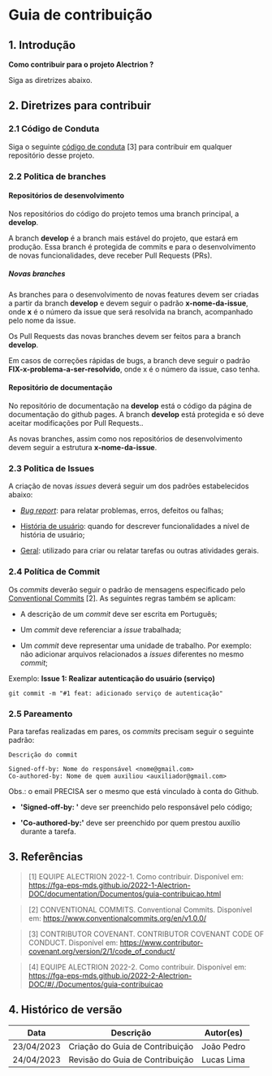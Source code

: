 # Guia de contribuição

## 1. Introdução

**Como contribuir para o projeto Alectrion ?**

Siga as diretrizes abaixo.

## 2. Diretrizes para contribuir

### 2.1 Código de Conduta

Siga o seguinte [código de conduta](https://www.contributor-covenant.org/version/2/1/code_of_conduct/) [3] para contribuir em qualquer repositório desse projeto.

### 2.2 Politica de branches

#### Repositórios de desenvolvimento

Nos repositórios do código do projeto temos uma branch principal, a **develop**. 

A branch **develop** é a branch mais estável do projeto, que estará em produção. Essa branch é protegida de commits e para o desenvolvimento de novas funcionalidades, deve receber Pull Requests (PRs).

##### Novas branches

As branches para o desenvolvimento de novas features devem ser criadas a partir da branch **develop** e devem seguir o padrão **x-nome-da-issue**, onde **x** é o número da issue que será resolvida na branch, acompanhado pelo nome da issue.

Os Pull Requests das novas branches devem ser feitos para a branch **develop**.

Em casos de correções rápidas de bugs, a branch  deve seguir o padrão **FIX-x-problema-a-ser-resolvido**, onde x é o número da issue, caso tenha.

#### Repositório de documentação

No repositório de documentação na **develop** está o código da página de documentação do github pages. A branch **develop** está protegida e só deve aceitar modificações por Pull Requests..

As novas branches, assim como nos repositórios de desenvolvimento devem seguir a estrutura **x-nome-da-issue**.

### 2.3 Politica de Issues

A criação de novas _issues_ deverá seguir um dos padrões estabelecidos abaixo:

- [_Bug report_](https://github.com/fga-eps-mds/2023-1-Alectrion-DOC/blob/main/.github/ISSUE_TEMPLATE/bug_report.md): para relatar problemas, erros, defeitos ou falhas;

- [História de usuário](https://github.com/fga-eps-mds/2023-1-Alectrion-DOC/blob/main/.github/ISSUE_TEMPLATE/hist-ria-de-usu-rio--us-s-.md): quando for descrever funcionalidades a nível de história de usuário;

- [Geral](https://github.com/fga-eps-mds/2023-1-Alectrion-DOC/blob/main/.github/ISSUE_TEMPLATE/geral.md): utilizado para criar ou relatar tarefas ou outras atividades gerais.

### 2.4 Política de Commit

Os _commits_ deverão seguir o padrão de mensagens especificado pelo [Conventional Commits](https://www.conventionalcommits.org/en/v1.0.0/) [2]. As seguintes regras também se aplicam:

- A descrição de um _commit_ deve ser escrita em Português;

- Um _commit_ deve referenciar a _issue_ trabalhada;

- Um _commit_ deve representar uma unidade de trabalho. Por exemplo: não adicionar arquivos relacionados a _issues_ diferentes no mesmo _commit_;

Exemplo: **Issue 1: Realizar autenticação do usuário (serviço)**

```
git commit -m "#1 feat: adicionado serviço de autenticação"
```

### 2.5 Pareamento

Para tarefas realizadas em pares, os _commits_ precisam seguir o seguinte padrão:

```
Descrição do commit

Signed-off-by: Nome do responsável <nome@gmail.com>
Co-authored-by: Nome de quem auxiliou <auxiliador@gmail.com>
```

Obs.: o email PRECISA ser o mesmo que está vinculado à conta do Github.

- **'Signed-off-by: '** deve ser preenchido pelo responsável pelo código;

- **'Co-authored-by:'** deve ser preenchido por quem prestou auxílio durante a tarefa.

## 3. Referências

> [1] EQUIPE ALECTRION 2022-1. Como contribuir. Disponível em: https://fga-eps-mds.github.io/2022-1-Alectrion-DOC/documentation/Documentos/guia-contribuicao.html

> [2] CONVENTIONAL COMMITS. Conventional Commits. Disponível em: https://www.conventionalcommits.org/en/v1.0.0/

> [3] CONTRIBUTOR COVENANT. CONTRIBUTOR COVENANT CODE OF CONDUCT. Disponível em: https://www.contributor-covenant.org/version/2/1/code_of_conduct/

> [4] EQUIPE ALECTRION 2022-2. Como contribuir. Disponível em: https://fga-eps-mds.github.io/2022-2-Alectrion-DOC/#/./Documentos/guia-contribuicao


## 4. Histórico de versão

|**Data**|**Descrição**|**Autor(es)**|
|--------|-------------|--------------|
|23/04/2023| Criação do Guia de Contribuição | João Pedro |
|24/04/2023| Revisão do Guia de Contribuição | Lucas Lima |

